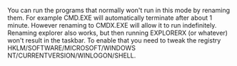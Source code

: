You can run the programs that normally won't run in this mode by renaming them. For example CMD.EXE will automatically terminate after about 1 minute. However renaming to CMDX.EXE will allow it to run indefinitely. Renaming explorer also works, but then running EXPLORERX (or whatever) won't result in the taskbar. To enable that you need to tweak the registry  
HKLM/SOFTWARE/MICROSOFT/WINDOWS NT/CURRENTVERSION/WINLOGON/SHELL.